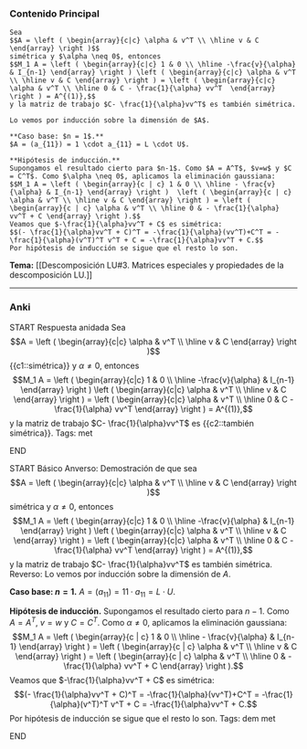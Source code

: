 ### Contenido Principal

```ad-proposition
Sea
$$A = \left ( \begin{array}{c|c} \alpha & v^T \\ \hline v & C \end{array} \right )$$
simétrica y $\alpha \neq 0$, entonces
$$M_1 A = \left ( \begin{array}{c|c} 1 & 0 \\ \hline -\frac{v}{\alpha} & I_{n-1} \end{array} \right ) \left ( \begin{array}{c|c} \alpha & v^T \\ \hline v & C \end{array} \right ) = \left ( \begin{array}{c|c} \alpha & v^T \\ \hline 0 & C - \frac{1}{\alpha} vv^T  \end{array} \right ) = A^{(1)},$$
y la matriz de trabajo $C- \frac{1}{\alpha}vv^T$ es también simétrica.
```

```ad-proof
Lo vemos por inducción sobre la dimensión de $A$.

**Caso base: $n = 1$.**
$A = (a_{11}) = 1 \cdot a_{11} = L \cdot U$.

**Hipótesis de inducción.**
Supongamos el resultado cierto para $n-1$. Como $A = A^T$, $v=w$ y $C = C^T$. Como $\alpha \neq 0$, aplicamos la eliminación gaussiana:
$$M_1 A = \left ( \begin{array}{c | c} 1 & 0 \\ \hline - \frac{v}{\alpha} & I_{n-1} \end{array} \right )  \left ( \begin{array}{c | c} \alpha & v^T \\ \hline v & C \end{array} \right ) = \left ( \begin{array}{c | c} \alpha & v^T \\ \hline 0 & - \frac{1}{\alpha} vv^T + C \end{array} \right ).$$
Veamos que $-\frac{1}{\alpha}vv^T + C$ es simétrica:
$$(- \frac{1}{\alpha}vv^T + C)^T = -\frac{1}{\alpha}(vv^T)+C^T = -\frac{1}{\alpha}(v^T)^T v^T + C = -\frac{1}{\alpha}vv^T + C.$$
Por hipótesis de inducción se sigue que el resto lo son.
```

**Tema:** [[Descomposición LU#3. Matrices especiales y propiedades de la descomposición LU.]]

---
### Anki

START
Respuesta anidada
Sea
$$A = \left ( \begin{array}{c|c} \alpha & v^T \\ \hline v & C \end{array} \right )$$
{{c1::simétrica}} y $\alpha \neq 0$, entonces
$$M_1 A = \left ( \begin{array}{c|c} 1 & 0 \\ \hline -\frac{v}{\alpha} & I_{n-1} \end{array} \right ) \left ( \begin{array}{c|c} \alpha & v^T \\ \hline v & C \end{array} \right ) = \left ( \begin{array}{c|c} \alpha & v^T \\ \hline 0 & C - \frac{1}{\alpha} vv^T  \end{array} \right ) = A^{(1)},$$
y la matriz de trabajo $C- \frac{1}{\alpha}vv^T$ es {{c2::también simétrica}}.
Tags: met
<!--ID: 1735044171414-->
END

START
Básico
Anverso: Demostración de que sea
$$A = \left ( \begin{array}{c|c} \alpha & v^T \\ \hline v & C \end{array} \right )$$
simétrica y $\alpha \neq 0$, entonces
$$M_1 A = \left ( \begin{array}{c|c} 1 & 0 \\ \hline -\frac{v}{\alpha} & I_{n-1} \end{array} \right ) \left ( \begin{array}{c|c} \alpha & v^T \\ \hline v & C \end{array} \right ) = \left ( \begin{array}{c|c} \alpha & v^T \\ \hline 0 & C - \frac{1}{\alpha} vv^T  \end{array} \right ) = A^{(1)},$$
y la matriz de trabajo $C- \frac{1}{\alpha}vv^T$ es también simétrica.
Reverso: Lo vemos por inducción sobre la dimensión de $A$.

**Caso base: $n = 1$.**
$A = (a_{11}) = 11 \cdot a_{11} = L \cdot U$.

**Hipótesis de inducción.**
Supongamos el resultado cierto para $n-1$. Como $A = A^T$, $v=w$ y $C = C^T$. Como $\alpha \neq 0$, aplicamos la eliminación gaussiana:
$$M_1 A = \left ( \begin{array}{c | c} 1 & 0 \\ \hline - \frac{v}{\alpha} & I_{n-1} \end{array} \right ) = \left ( \begin{array}{c | c} \alpha & v^T \\ \hline v & C \end{array} \right ) = \left ( \begin{array}{c | c} \alpha & v^T \\ \hline 0 & - \frac{1}{\alpha} vv^T + C \end{array} \right ).$$
Veamos que $-\frac{1}{\alpha}vv^T + C$ es simétrica:
$$(- \frac{1}{\alpha}vv^T + C)^T = -\frac{1}{\alpha}(vv^T)+C^T = -\frac{1}{\alpha}(v^T)^T v^T + C = -\frac{1}{\alpha}vv^T + C.$$
Por hipótesis de inducción se sigue que el resto lo son.
Tags: dem met
<!--ID: 1735044171418-->
END

